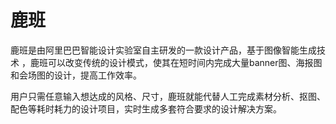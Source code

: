 # 鹿班

鹿班是由阿里巴巴智能设计实验室自主研发的一款设计产品，基于图像智能生成技术 ，鹿班可以改变传统的设计模式，使其在短时间内完成大量banner图、海报图和会场图的设计，提高工作效率。

用户只需任意输入想达成的风格、尺寸，鹿班就能代替人工完成素材分析、抠图、配色等耗时耗力的设计项目，实时生成多套符合要求的设计解决方案。